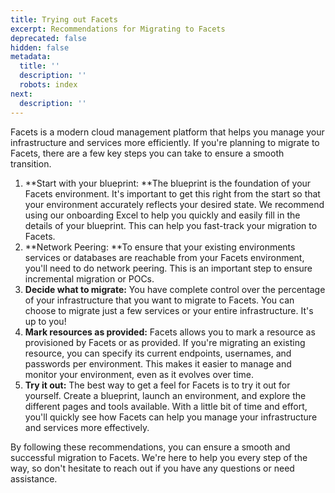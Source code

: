 ```yaml
---
title: Trying out Facets
excerpt: Recommendations for Migrating to Facets
deprecated: false
hidden: false
metadata:
  title: ''
  description: ''
  robots: index
next:
  description: ''
---
```

Facets is a modern cloud management platform that helps you manage your infrastructure and services more efficiently. If you're planning to migrate to Facets, there are a few key steps you can take to ensure a smooth transition.

1. **Start with your blueprint: **The blueprint is the foundation of your Facets environment. It's important to get this right from the start so that your environment accurately reflects your desired state. We recommend using our onboarding Excel to help you quickly and easily fill in the details of your blueprint. This can help you fast-track your migration to Facets.
2. **Network Peering: **To ensure that your existing environments services or databases are reachable from your Facets environment, you'll need to do network peering. This is an important step to ensure incremental migration or POCs.
3. **Decide what to migrate:** You have complete control over the percentage of your infrastructure that you want to migrate to Facets. You can choose to migrate just a few services or your entire infrastructure. It's up to you!
4. **Mark resources as provided:** Facets allows you to mark a resource as provisioned by Facets or as provided. If you're migrating an existing resource, you can specify its current endpoints, usernames, and passwords per environment. This makes it easier to manage and monitor your environment, even as it evolves over time.
5. **Try it out:** The best way to get a feel for Facets is to try it out for yourself. Create a blueprint, launch an environment, and explore the different pages and tools available. With a little bit of time and effort, you'll quickly see how Facets can help you manage your infrastructure and services more effectively.

By following these recommendations, you can ensure a smooth and successful migration to Facets. We're here to help you every step of the way, so don't hesitate to reach out if you have any questions or need assistance.